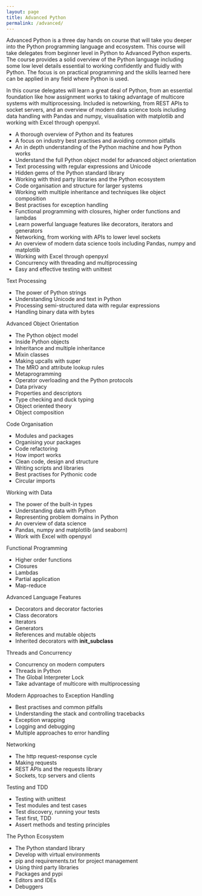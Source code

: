 ```yaml
---
layout: page
title: Advanced Python
permalink: /advanced/
---
```


Advanced Python is a three day hands on course that will take you deeper into the Python programming language and ecosystem. This course will take delegates from beginner level in Python to Advanced Python experts. The course provides a solid overview of the Python language including some low level details essential to working confidently and fluidly with Python. The focus is on practical programming and the skills learned here can be applied in any field where Python is used.

In this course delegates will learn a great deal of Python, from an essential foundation like how assignment works to taking advantage of multicore systems with multiprocessing. Included is netowrking, from REST APIs to socket servers, and an overview of modern data science tools including data handling with Pandas and numpy, visualisation with matplotlib and working with Excel through openpyxl. 


* A thorough overview of Python and its features
* A focus on industry best practises and avoiding common pitfalls
* An in depth understanding of the Python machine and how Python works
* Understand the full Python object model for advanced object orientation
* Text processing with regular expressions and Unicode
* Hidden gems of the Python standard library
* Working with third party libraries and the Python ecosystem
* Code organisation and structure for larger systems
* Working with multiple inheritance and techniques like object composition
* Best practises for exception handling
* Functional programming with closures, higher order functions and lambdas
* Learn powerful language features like decorators, iterators and generators
* Networking, from working with APIs to lower level sockets
* An overview of modern data science tools including Pandas, numpy and matplotlib
* Working with Excel through openpyxl
* Concurrency with threading and multiprocessing
* Easy and effective testing with unittest


Text Processing

* The power of Python strings
* Understanding Unicode and text in Python
* Processing semi-structured data with regular expressions
* Handling binary data with bytes

Advanced Object Orientation

* The Python object model
* Inside Python objects
* Inheritance and multiple inheritance
* Mixin classes
* Making upcalls with super
* The MRO and attribute lookup rules
* Metaprogramming
* Operator overloading and the Python protocols
* Data privacy
* Properties and descriptors
* Type checking and duck typing
* Object oriented theory
* Object composition

Code Organisation

* Modules and packages
* Organising your packages
* Code refactoring
* How import works
* Clean code, design and structure
* Writing scripts and libraries
* Best practises for Pythonic code
* Circular imports

Working with Data

* The power of the built-in types
* Understanding data with Python
* Representing problem domains in Python
* An overview of data science
* Pandas, numpy and matplotlib (and seaborn)
* Work with Excel with openpyxl

Functional Programming

* Higher order functions
* Closures
* Lambdas
* Partial application
* Map-reduce

Advanced Language Features

* Decorators and decorator factories
* Class decorators
* Iterators
* Generators
* References and mutable objects
* Inherited decorators with __init_subclass__

Threads and Concurrency

* Concurrency on modern computers
* Threads in Python
* The Global Interpreter Lock
* Take advantage of multicore with multiprocessing

Modern Approaches to Exception Handling

* Best practises and common pitfalls
* Understanding the stack and controlling tracebacks
* Exception wrapping
* Logging and debugging
* Multiple approaches to error handling

Networking

* The http request-response cycle
* Making requests
* REST APIs and the requests library
* Sockets, tcp servers and clients

Testing and TDD

* Testing with unittest
* Test modules and test cases
* Test discovery, running your tests
* Test first, TDD
* Assert methods and testing principles

The Python Ecosystem

* The Python standard library
* Develop with virtual environments
* pip and requirements.txt for project management
* Using third party libraries
* Packages and pypi
* Editors and IDEs
* Debuggers